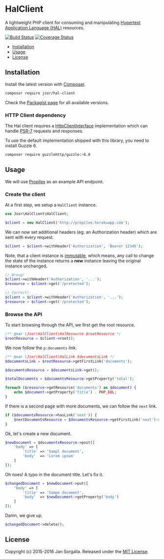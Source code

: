HalClient
=========

A lightweight PHP client for consuming and manipulating
[Hypertext Application Language (HAL)](https://tools.ietf.org/html/draft-kelly-json-hal)
resources.

[![Build Status](https://travis-ci.org/jsor/hal-client.svg?branch=master)](http://travis-ci.org/jsor/hal-client?branch=master)
[![Coverage Status](https://coveralls.io/repos/jsor/hal-client/badge.svg?branch=master&service=github)](https://coveralls.io/github/jsor/hal-client?branch=master)

* [Installation](#installation)
* [Usage](#usage)
* [License](#license)

Installation
------------

Install the latest version with [Composer](http://getcomposer.org).

```bash
composer require jsor/hal-client
```

Check the [Packagist page](https://packagist.org/packages/jsor/hal-client) for
all available versions.

### HTTP Client dependency

The Hal client requires a [HttpClientInterface](src/HttpClient/HttpClientInterface)
implementation which can handle [PSR-7](http://www.php-fig.org/psr/psr-7/)
requests and responses.

To use the default implementation shipped with this library, you need to install
Guzzle 6.

```bash
composer require guzzlehttp/guzzle:~6.0
```

Usage
-----

We will use [Propilex](http://propilex.herokuapp.com) as an example API
endpoint.

### Create the client

At a first step, we setup a `HalClient` instance.

```php
use Jsor\HalClient\HalClient;

$client = new HalClient('http://propilex.herokuapp.com');
```

We can now set additional headers (eg. an Authorization header) which are sent
with every request.

```php
$client = $client->withHeader('Authorization', 'Bearer 12345');
```

Note, that a client instance is [immutable](https://en.wikipedia.org/wiki/Immutable_object),
which means, any call to change the state of the instance returns a **new**
instance leaving the original instance unchanged.

```php
// Wrong!
$client->withHeader('Authorization', '...');
$resource = $client->get('/protected');

// Correct!
$client = $client->withHeader('Authorization', '...');
$resource = $client->get('/protected');
```

### Browse the API

To start browsing through the API, we first get the root resource.

```php
/** @var \Jsor\HalClient\HalResource $rootResource */
$rootResource = $client->root();
```

We now follow the `p:documents` link.


```php
/** @var \Jsor\HalClient\HalLink $documentsLink */
$documentsLink = $rootResource->getFirstLink('documents');

$documentsResource = $documentsLink->get();

$totalDocuments = $documentsResource->getProperty('total');

foreach ($resource->getResource('documents') as $document) {
    echo $document->getProperty('title') . PHP_EOL;
}
```

If there is a second page with more documents, we can follow the `next` link.

```php
if ($documentsResource->hasLink('next')) {
    $nextDocumentsResource = $documentsResource->getFirstLink('next')->get();
}
```

Ok, let's create a new document.

```php
$newDocument = $documentsResource->post([
    'body' => [
        'title' => 'Sampl document',
        'body'  => 'Lorem ipsum'
    ]
]);
```

Oh noes! A typo in the document title. Let's fix it.

```php
$changedDocument = $newDocument->put([
    'body' => [
        'title' => 'Sampe document',
        'body'  => $newDocument->getProperty('body')
    ]
]);
```

Damn, we give up.

```php
$changedDocument->delete();
```

License
-------

Copyright (c) 2015-2016 Jan Sorgalla.
Released under the [MIT License](https://github.com/jsor/hal-client/blob/master/LICENSE).
